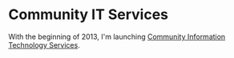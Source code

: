 # Community IT Services

With the beginning of 2013, I'm launching [Community Information Technology Services][communityits].

[communityits]: http://www.communityits.com/
